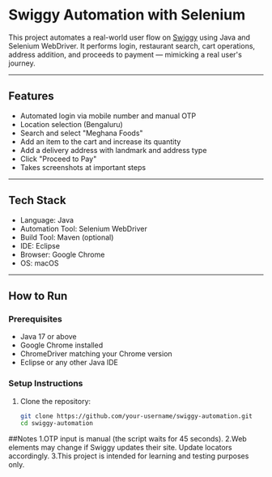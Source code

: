 # Swiggy Automation with Selenium

This project automates a real-world user flow on [Swiggy](https://www.swiggy.com) using Java and Selenium WebDriver. It performs login, restaurant search, cart operations, address addition, and proceeds to payment — mimicking a real user's journey.

---

## Features

- Automated login via mobile number and manual OTP
- Location selection (Bengaluru)
- Search and select "Meghana Foods"
- Add an item to the cart and increase its quantity
- Add a delivery address with landmark and address type
- Click "Proceed to Pay"
- Takes screenshots at important steps

---

## Tech Stack

- Language: Java  
- Automation Tool: Selenium WebDriver  
- Build Tool: Maven (optional)  
- IDE: Eclipse  
- Browser: Google Chrome  
- OS: macOS  

---

## How to Run

### Prerequisites

- Java 17 or above
- Google Chrome installed
- ChromeDriver matching your Chrome version
- Eclipse or any other Java IDE

### Setup Instructions

1. Clone the repository:
   ```bash
   git clone https://github.com/your-username/swiggy-automation.git
   cd swiggy-automation

##Notes
1.OTP input is manual (the script waits for 45 seconds).
2.Web elements may change if Swiggy updates their site. Update locators accordingly.
3.This project is intended for learning and testing purposes only.

